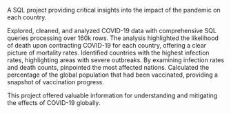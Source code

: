 A SQL project providing critical insights into the impact of the pandemic on each country. 

Explored, cleaned, and analyzed COVID-19 data with comprehensive SQL queries processing over 160k rows. The analysis highlighted the likelihood of death upon contracting COVID-19 for each country, offering a clear picture of mortality rates. Identified countries with the highest infection rates, highlighting areas with severe outbreaks. By examining infection rates and death counts, pinpointed the most affected nations. Calculated the percentage of the global population that had been vaccinated, providing a snapshot of vaccination progress. 

This project offered valuable information for understanding and mitigating the effects of COVID-19 globally.
